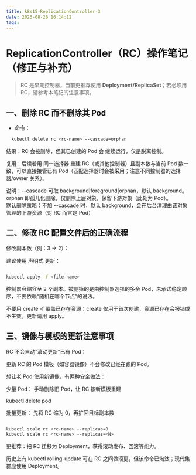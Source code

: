 ```yaml
---
title: k8s15-ReplicationController-3
date: 2025-08-26 16:14:12
tags:
---
```

# ReplicationController（RC）操作笔记（修正与补充）

> RC 是早期控制器，当前更推荐使用 **Deployment/ReplicaSet**；若必须用 RC，请参考本笔记的注意事项。

## 一、删除 RC 而不删除其 Pod

- 命令：
```bash
  kubectl delete rc <rc-name> --cascade=orphan  
```

结果：RC 会被删除，但其已创建的 Pod 会 继续运行，仅是脱离控制。    

复用：后续若用 同一选择器 重建 RC（或其他控制器）且副本数与当前 Pod 数一致，可以直接接管已有 Pod（匹配选择器时会被采用；注意不同控制器的选择器/owner 关系）。   

说明：--cascade 可取 background|foreground|orphan，默认 background。orphan 即孤儿化删除，仅删除上层对象，保留下游对象（此处为 Pod）。    
 默认删除策略：不加 --cascade 时，默认 background，会在后台清理由该对象管理的下游资源（对 RC 而言是 Pod）
## 二、修改 RC 配置文件后的正确流程

修改副本数（例：3 → 2）：   

建议使用 声明式 更新：
```bash

kubectl apply -f <file-name>   
  ```

控制器会缩容至 2 个副本。被删掉的是由控制器选择的多余 Pod，未承诺稳定顺序，不要依赖“随机在哪个节点”的说法。   

不要用 create -f 覆盖已存在资源：create 仅用于首次创建，资源已存在会报错或不生效。更新请用 apply。   

## 三、镜像与模板的更新注意事项

RC 不会自动“滚动更新”已有 Pod：

更新 RC 的 Pod 模板（如容器镜像）不会修改已经在跑的 Pod。

想让老 Pod 使用新镜像，有两种安全做法：

少量 Pod： 手动删除旧 Pod，让 RC 按新模板重建

kubectl delete pod <pod-name>


批量更新： 先将 RC 缩为 0，再扩回目标副本数
```bash

kubectl scale rc <rc-name> --replicas=0
kubectl scale rc <rc-name> --replicas=<N>
```

更推荐：把 RC 迁移为 Deployment，获得滚动发布、回滚等能力。

历史上有 kubectl rolling-update 可在 RC 之间做滚更，但该命令已淘汰；现代集群应使用 Deployment。
